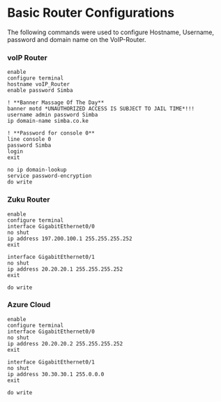 # Basic Router Configurations
The following commands were used to configure Hostname, Username, password and domain name on the VoIP-Router.

### voIP Router
```
enable
configure terminal
hostname voIP_Router
enable password Simba

! **Banner Massage Of The Day**
banner motd *UNAUTHORIZED ACCESS IS SUBJECT TO JAIL TIME*!!!
username admin password Simba
ip domain-name simba.co.ke

! **Password for console 0**
line console 0
password Simba
login
exit

no ip domain-lookup
service password-encryption
do write

```
### Zuku Router
```
enable
configure terminal
interface GigabitEthernet0/0
no shut
ip address 197.200.100.1 255.255.255.252
exit

interface GigabitEthernet0/1
no shut
ip address 20.20.20.1 255.255.255.252
exit

do write
```

### Azure Cloud
```
enable
configure terminal
interface GigabitEthernet0/0
no shut
ip address 20.20.20.2 255.255.255.252
exit

interface GigabitEthernet0/1
no shut
ip address 30.30.30.1 255.0.0.0
exit

do write
```
